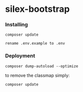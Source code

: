 # silex-bootstrap


### Installing

```
composer update
```

```
rename .env.example to .env
```

### Deployment

```
composer dump-autoload --optimize
```

to remove the classmap simply:

```
composer update
```
